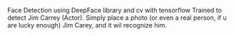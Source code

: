 Face Detection using DeepFace library and cv with tensorflow
Trained to detect Jim Carrey (Actor).
Simply place a photo (or even a real person, if u are lucky enough) Jim Carey, and it wil recognize him.
